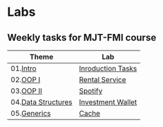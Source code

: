 # Labs

## Weekly tasks for MJT-FMI course

|      Theme         |        Lab        | 
|      -------       |        ---        |  
| 01.[Intro]()           | [Inroduction Tasks](./Intro)    | 
| 02.[OOP I]()           | [Rental Service](./RentalService)    |
| 03.[OOP II]()          | [Spotify](./Spotify)           | 
| 04.[Data Structures]() | [Investment Wallet](./wallet) |
| 05.[Generics]() | [Cache](./cache) | Ready |

